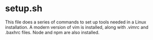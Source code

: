 # setup.sh
This file does a series of commands to set up tools needed in a Linux
installation. A modern version of vim is installed, along with .vimrc and
.baxhrc files. Node and npm are also installed.
